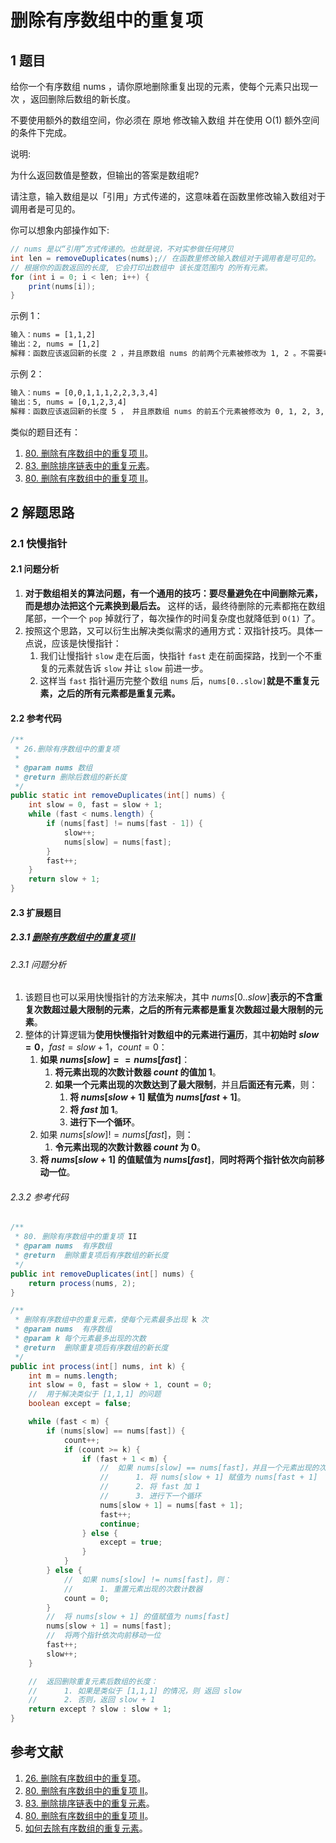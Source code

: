 # 删除有序数组中的重复项

## 1 题目

给你一个有序数组 nums ，请你原地删除重复出现的元素，使每个元素只出现一次 ，返回删除后数组的新长度。

不要使用额外的数组空间，你必须在 原地 修改输入数组 并在使用 O(1) 额外空间的条件下完成。

说明:

为什么返回数值是整数，但输出的答案是数组呢?

请注意，输入数组是以「引用」方式传递的，这意味着在函数里修改输入数组对于调用者是可见的。

你可以想象内部操作如下:

```java
// nums 是以“引用”方式传递的。也就是说，不对实参做任何拷贝
int len = removeDuplicates(nums);// 在函数里修改输入数组对于调用者是可见的。
// 根据你的函数返回的长度, 它会打印出数组中 该长度范围内 的所有元素。
for (int i = 0; i < len; i++) {
    print(nums[i]);
}
```

示例 1：

```txt
输入：nums = [1,1,2]
输出：2, nums = [1,2]
解释：函数应该返回新的长度 2 ，并且原数组 nums 的前两个元素被修改为 1, 2 。不需要考虑数组中超出新长度后面的元素。
```

示例 2：

```txt
输入：nums = [0,0,1,1,1,2,2,3,3,4]
输出：5, nums = [0,1,2,3,4]
解释：函数应该返回新的长度 5 ， 并且原数组 nums 的前五个元素被修改为 0, 1, 2, 3, 4 。不需要考虑数组中超出新长度后面的元素。
```

类似的题目还有：

1. [80. 删除有序数组中的重复项 II](https://leetcode-cn.com/problems/remove-duplicates-from-sorted-array-ii)。
2. [83. 删除排序链表中的重复元素](https://leetcode-cn.com/problems/remove-duplicates-from-sorted-list)。
3. [80. 删除有序数组中的重复项 II](https://leetcode-cn.com/problems/remove-duplicates-from-sorted-array-ii)。

## 2 解题思路

### 2.1 快慢指针

#### 2.1 问题分析

1. **对于数组相关的算法问题，有一个通用的技巧：要尽量避免在中间删除元素，而是想办法把这个元素换到最后去。** 这样的话，最终待删除的元素都拖在数组尾部，一个一个 `pop` 掉就行了，每次操作的时间复杂度也就降低到 `O(1)` 了。
2. 按照这个思路，又可以衍生出解决类似需求的通用方式：双指针技巧。具体一点说，应该是快慢指针：
   1. 我们让慢指针 `slow` 走在后面，快指针 `fast` 走在前面探路，找到一个不重复的元素就告诉 `slow` 并让 `slow` 前进一步。
   2. 这样当 `fast` 指针遍历完整个数组 `nums` 后，`nums[0..slow]`**就是不重复元素，之后的所有元素都是重复元素。**

#### 2.2 参考代码

```java
/**
 * 26.删除有序数组中的重复项
 *
 * @param nums 数组
 * @return 删除后数组的新长度
 */
public static int removeDuplicates(int[] nums) {
    int slow = 0, fast = slow + 1;
    while (fast < nums.length) {
        if (nums[fast] != nums[fast - 1]) {
            slow++;
            nums[slow] = nums[fast];
        }
        fast++;
    }
    return slow + 1;
}
```

#### 2.3 扩展题目

##### 2.3.1 [删除有序数组中的重复项 II](https://leetcode-cn.com/problems/remove-duplicates-from-sorted-array-ii)

###### 2.3.1 问题分析

1. 该题目也可以采用快慢指针的方法来解决，其中 $nums[0..slow]$**表示的不含重复次数超过最大限制的元素**，**之后的所有元素都是重复次数超过最大限制的元素**。
2. 整体的计算逻辑为**使用快慢指针对数组中的元素进行遍历**，其中**初始时 $slow = 0$**，$fast = slow + 1$，$count = 0$：
   1. **如果 $nums[slow] == nums[fast]$**：
      1. **将元素出现的次数计数器 $count$ 的值加 1**。
      2. **如果一个元素出现的次数达到了最大限制**，并且**后面还有元素**，则：
         1. **将 $nums[slow + 1]$ 赋值为 $nums[fast + 1]$**。
         2. **将 $fast$ 加 1**。
         3. **进行下一个循环**。
   2. 如果 $nums[slow] != nums[fast]$，则：
      1. **令元素出现的次数计数器 $count$ 为 0**。
   3. **将 $nums[slow + 1]$ 的值赋值为 $nums[fast]$**，**同时将两个指针依次向前移动一位**。

###### 2.3.2 参考代码

```java
/**
 * 80. 删除有序数组中的重复项 II
 * @param nums  有序数组
 * @return  删除重复项后有序数组的新长度
 */
public int removeDuplicates(int[] nums) {
    return process(nums, 2);
}

/**
 * 删除有序数组中的重复元素，使每个元素最多出现 k 次
 * @param nums  有序数组
 * @param k 每个元素最多出现的次数
 * @return  删除重复项后有序数组的新长度
 */
public int process(int[] nums, int k) {
    int m = nums.length;
    int slow = 0, fast = slow + 1, count = 0;
    //  用于解决类似于 [1,1,1] 的问题
    boolean except = false;

    while (fast < m) {
        if (nums[slow] == nums[fast]) {
            count++;
            if (count >= k) {
                if (fast + 1 < m) {
                    //  如果 nums[slow] == nums[fast]，并且一个元素出现的次数达到了最大限制，并且后面还有元素，则
                    //      1. 将 nums[slow + 1] 赋值为 nums[fast + 1]
                    //      2. 将 fast 加 1
                    //      3. 进行下一个循环
                    nums[slow + 1] = nums[fast + 1];
                    fast++;
                    continue;
                } else {
                    except = true;
                }
            }
        } else {
            //  如果 nums[slow] != nums[fast]，则：
            //      1. 重置元素出现的次数计数器
            count = 0;
        }
        //  将 nums[slow + 1] 的值赋值为 nums[fast]
        nums[slow + 1] = nums[fast];
        //  将两个指针依次向前移动一位
        fast++;
        slow++;
    }

    //  返回删除重复元素后数组的长度：
    //      1. 如果是类似于 [1,1,1] 的情况，则 返回 slow
    //      2. 否则，返回 slow + 1
    return except ? slow : slow + 1;
}
```

## 参考文献

1. [26. 删除有序数组中的重复项](https://leetcode-cn.com/problems/remove-duplicates-from-sorted-array)。
2. [80. 删除有序数组中的重复项 II](https://leetcode-cn.com/problems/remove-duplicates-from-sorted-array-ii)。
3. [83. 删除排序链表中的重复元素](https://leetcode-cn.com/problems/remove-duplicates-from-sorted-list)。
4. [80. 删除有序数组中的重复项 II](https://leetcode-cn.com/problems/remove-duplicates-from-sorted-array-ii)。
5. [如何去除有序数组的重复元素](https://labuladong.gitbook.io/algo/mu-lu-ye-3/mu-lu-ye-2/yuan-di-xiu-gai-shu-zu)。

